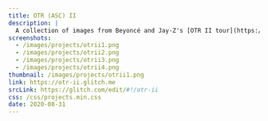 ```yaml
---
title: OTR (ASC) II
description: |
  A collection of images from Beyoncé and Jay-Z's [OTR II tour](https://en.wikipedia.org/wiki/On_the_Run_II_Tour), rendered as ASCII art. Used a [custom-built ASCII art generator](/projects/ascii-art-generator/) to render images from the tour.
screenshots:
  - /images/projects/otrii1.png
  - /images/projects/otrii2.png
  - /images/projects/otrii3.png
  - /images/projects/otrii4.png
thumbnail: /images/projects/otrii1.png
link: https://otr-ii.glitch.me
srcLink: https://glitch.com/edit/#!/otr-ii
css: /css/projects.min.css
date: 2020-08-31
---
```

